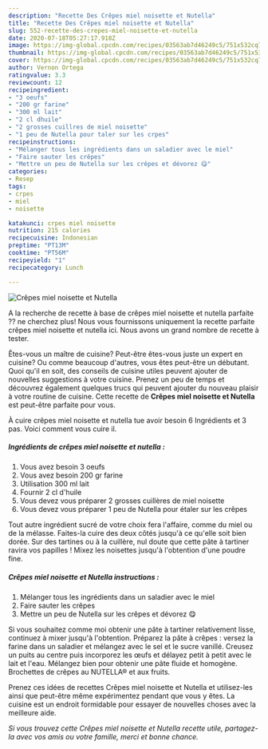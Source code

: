 ```yaml
---
description: "Recette Des Crêpes miel noisette et Nutella"
title: "Recette Des Crêpes miel noisette et Nutella"
slug: 552-recette-des-crepes-miel-noisette-et-nutella
date: 2020-07-18T05:27:17.918Z
image: https://img-global.cpcdn.com/recipes/03563ab7d46249c5/751x532cq70/crepes-miel-noisette-et-nutella-photo-principale-de-la-recette.jpg
thumbnail: https://img-global.cpcdn.com/recipes/03563ab7d46249c5/751x532cq70/crepes-miel-noisette-et-nutella-photo-principale-de-la-recette.jpg
cover: https://img-global.cpcdn.com/recipes/03563ab7d46249c5/751x532cq70/crepes-miel-noisette-et-nutella-photo-principale-de-la-recette.jpg
author: Vernon Ortega
ratingvalue: 3.3
reviewcount: 12
recipeingredient:
- "3 oeufs"
- "200 gr farine"
- "300 ml lait"
- "2 cl dhuile"
- "2 grosses cuillres de miel noisette"
- "1 peu de Nutella pour taler sur les crpes"
recipeinstructions:
- "Mélanger tous les ingrédients dans un saladier avec le miel"
- "Faire sauter les crêpes"
- "Mettre un peu de Nutella sur les crêpes et dévorez 😋"
categories:
- Resep
tags:
- crpes
- miel
- noisette

katakunci: crpes miel noisette 
nutrition: 215 calories
recipecuisine: Indonesian
preptime: "PT13M"
cooktime: "PT56M"
recipeyield: "1"
recipecategory: Lunch

---
```



![Crêpes miel noisette et Nutella](https://img-global.cpcdn.com/recipes/03563ab7d46249c5/751x532cq70/crepes-miel-noisette-et-nutella-photo-principale-de-la-recette.jpg)

A la recherche de recette à base de crêpes miel noisette et nutella parfaite ?? ne cherchez plus! Nous vous fournissons uniquement la recette parfaite crêpes miel noisette et nutella ici. Nous avons un grand nombre de recette à tester.

Êtes-vous un maître de cuisine? Peut-être êtes-vous juste un expert en cuisine? Ou comme beaucoup d'autres, vous êtes peut-être un débutant. Quoi qu'il en soit, des conseils de cuisine utiles peuvent ajouter de nouvelles suggestions à votre cuisine. Prenez un peu de temps et découvrez également quelques trucs qui peuvent ajouter du nouveau plaisir à votre routine de cuisine. Cette recette de <strong> Crêpes miel noisette et Nutella </strong> est peut-être parfaite pour vous.

<!--inarticleads1-->

À cuire crêpes miel noisette et nutella tue avoir besoin 6 Ingrédients et 3 pas. Voici comment vous cuire il.

##### Ingrédients de crêpes miel noisette et nutella :

1. Vous avez besoin 3 oeufs
1. Vous avez besoin 200 gr farine
1. Utilisation 300 ml lait
1. Fournir 2 cl d&#39;huile
1. Vous devez vous préparer 2 grosses cuillères de miel noisette
1. Vous devez vous préparer 1 peu de Nutella pour étaler sur les crêpes


Tout autre ingrédient sucré de votre choix fera l&#39;affaire, comme du miel ou de la mélasse. Faites-la cuire des deux côtés jusqu&#39;à ce qu&#39;elle soit bien dorée. Sur des tartines ou à la cuillère, nul doute que cette pâte à tartiner ravira vos papilles ! Mixez les noisettes jusqu&#39;à l&#39;obtention d&#39;une poudre fine. 

<!--inarticleads2-->

##### Crêpes miel noisette et Nutella instructions :

1. Mélanger tous les ingrédients dans un saladier avec le miel
1. Faire sauter les crêpes
1. Mettre un peu de Nutella sur les crêpes et dévorez 😋


Si vous souhaitez comme moi obtenir une pâte à tartiner relativement lisse, continuez à mixer jusqu&#39;à l&#39;obtention. Préparez la pâte à crêpes : versez la farine dans un saladier et mélangez avec le sel et le sucre vanillé. Creusez un puits au centre puis incorporez les œufs et délayez petit à petit avec le lait et l&#39;eau. Mélangez bien pour obtenir une pâte fluide et homogène. Brochettes de crêpes au NUTELLA® et aux fruits. 

<!--inarticleads1-->

<p>
Prenez ces idées de recettes Crêpes miel noisette et Nutella et utilisez-les ainsi que peut-être même expérimentez pendant que vous y êtes. La cuisine est un endroit formidable pour essayer de nouvelles choses avec la meilleure aide.
</p>

<p>
<i>Si vous trouvez cette Crêpes miel noisette et Nutella recette utile, partagez-la avec vos amis ou votre famille, merci et bonne chance.</i>
</p>
